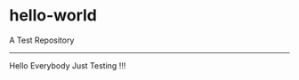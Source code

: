 # hello-world
A Test Repository
****************************************

Hello Everybody
Just Testing !!!

